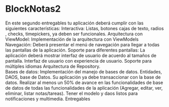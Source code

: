 # BlockNotas2
En este segundo entregables tu aplicación deberá cumplir con las siguientes características:
Interactiva: Listas,  botones cajas de texto, radios , checks, timepickers, ya deben ser funcionales.
Arquitectura con ViewModel: Implementación de la arquitectura con ViewModels
Navegación: Deberá presentar el menú de navegación para llegar a todas las pantallas de la aplicación.
Soporte para diferentes pantallas: La aplicación deberá mostrar interfaz de usuario de acuerdo al  tamaños de pantalla. Interfaz de usuario con experiencia de usuario.
Soporte para múltiples idiomas
Arquitectura de Repository.  
Bases de datos:  Implementación del manejo de bases de datos. Entidades, DAOS, base de Datos. Su aplicación ya debe transaccionar con la base de datos. Realizar al menos un 50% de avance en las funcionalidades de base de datos de todas las funcionalidades de la aplicación (Agregar, editar, ver, eliminar, listar notas/tareas). Tener el modelo y daos listos para notificaciones y multimedia. 
Entregables
